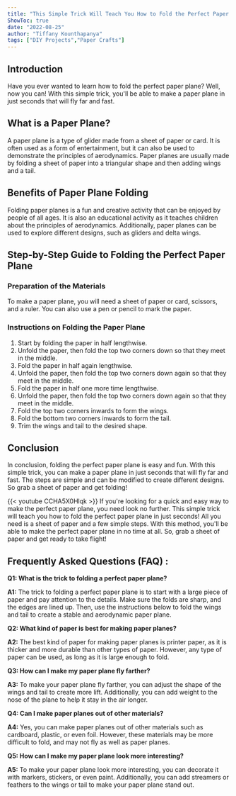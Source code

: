 ```yaml
---
title: "This Simple Trick Will Teach You How to Fold the Perfect Paper Plane in Just Seconds!"
ShowToc: true 
date: "2022-08-25"
author: "Tiffany Kounthapanya" 
tags: ["DIY Projects","Paper Crafts"]
---
```

## Introduction

Have you ever wanted to learn how to fold the perfect paper plane? Well, now you can! With this simple trick, you'll be able to make a paper plane in just seconds that will fly far and fast.

## What is a Paper Plane?

A paper plane is a type of glider made from a sheet of paper or card. It is often used as a form of entertainment, but it can also be used to demonstrate the principles of aerodynamics. Paper planes are usually made by folding a sheet of paper into a triangular shape and then adding wings and a tail.

## Benefits of Paper Plane Folding

Folding paper planes is a fun and creative activity that can be enjoyed by people of all ages. It is also an educational activity as it teaches children about the principles of aerodynamics. Additionally, paper planes can be used to explore different designs, such as gliders and delta wings.

## Step-by-Step Guide to Folding the Perfect Paper Plane

### Preparation of the Materials

To make a paper plane, you will need a sheet of paper or card, scissors, and a ruler. You can also use a pen or pencil to mark the paper.

### Instructions on Folding the Paper Plane

1. Start by folding the paper in half lengthwise.
2. Unfold the paper, then fold the top two corners down so that they meet in the middle.
3. Fold the paper in half again lengthwise.
4. Unfold the paper, then fold the top two corners down again so that they meet in the middle.
5. Fold the paper in half one more time lengthwise.
6. Unfold the paper, then fold the top two corners down again so that they meet in the middle.
7. Fold the top two corners inwards to form the wings.
8. Fold the bottom two corners inwards to form the tail.
9. Trim the wings and tail to the desired shape.

## Conclusion

In conclusion, folding the perfect paper plane is easy and fun. With this simple trick, you can make a paper plane in just seconds that will fly far and fast. The steps are simple and can be modified to create different designs. So grab a sheet of paper and get folding!

{{< youtube CCHA5X0Hlqk >}} 
If you're looking for a quick and easy way to make the perfect paper plane, you need look no further. This simple trick will teach you how to fold the perfect paper plane in just seconds! All you need is a sheet of paper and a few simple steps. With this method, you'll be able to make the perfect paper plane in no time at all. So, grab a sheet of paper and get ready to take flight!

## Frequently Asked Questions (FAQ) :
**Q1: What is the trick to folding a perfect paper plane?**

**A1:** The trick to folding a perfect paper plane is to start with a large piece of paper and pay attention to the details. Make sure the folds are sharp, and the edges are lined up. Then, use the instructions below to fold the wings and tail to create a stable and aerodynamic paper plane.

**Q2: What kind of paper is best for making paper planes?**

**A2:** The best kind of paper for making paper planes is printer paper, as it is thicker and more durable than other types of paper. However, any type of paper can be used, as long as it is large enough to fold.

**Q3: How can I make my paper plane fly farther?**

**A3:** To make your paper plane fly farther, you can adjust the shape of the wings and tail to create more lift. Additionally, you can add weight to the nose of the plane to help it stay in the air longer.

**Q4: Can I make paper planes out of other materials?**

**A4:** Yes, you can make paper planes out of other materials such as cardboard, plastic, or even foil. However, these materials may be more difficult to fold, and may not fly as well as paper planes.

**Q5: How can I make my paper plane look more interesting?**

**A5:** To make your paper plane look more interesting, you can decorate it with markers, stickers, or even paint. Additionally, you can add streamers or feathers to the wings or tail to make your paper plane stand out.





